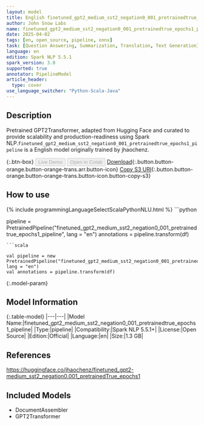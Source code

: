 ```yaml
---
layout: model
title: English finetuned_gpt2_medium_sst2_negation0_001_pretrainedtrue_epochs1_pipeline pipeline GPT2Transformer from jhaochenz
author: John Snow Labs
name: finetuned_gpt2_medium_sst2_negation0_001_pretrainedtrue_epochs1_pipeline
date: 2025-04-02
tags: [en, open_source, pipeline, onnx]
task: [Question Answering, Summarization, Translation, Text Generation]
language: en
edition: Spark NLP 5.5.1
spark_version: 3.0
supported: true
annotator: PipelineModel
article_header:
  type: cover
use_language_switcher: "Python-Scala-Java"
---
```


## Description

Pretrained GPT2Transformer, adapted from Hugging Face and curated to provide scalability and production-readiness using Spark NLP.`finetuned_gpt2_medium_sst2_negation0_001_pretrainedtrue_epochs1_pipeline` is a English model originally trained by jhaochenz.

{:.btn-box}
<button class="button button-orange" disabled>Live Demo</button>
<button class="button button-orange" disabled>Open in Colab</button>
[Download](https://s3.amazonaws.com/auxdata.johnsnowlabs.com/public/models/finetuned_gpt2_medium_sst2_negation0_001_pretrainedtrue_epochs1_pipeline_en_5.5.1_3.0_1743567554036.zip){:.button.button-orange.button-orange-trans.arr.button-icon}
[Copy S3 URI](s3://auxdata.johnsnowlabs.com/public/models/finetuned_gpt2_medium_sst2_negation0_001_pretrainedtrue_epochs1_pipeline_en_5.5.1_3.0_1743567554036.zip){:.button.button-orange.button-orange-trans.button-icon.button-copy-s3}

## How to use



<div class="tabs-box" markdown="1">
{% include programmingLanguageSelectScalaPythonNLU.html %}
```python

pipeline = PretrainedPipeline("finetuned_gpt2_medium_sst2_negation0_001_pretrainedtrue_epochs1_pipeline", lang = "en")
annotations =  pipeline.transform(df)   

```
```scala

val pipeline = new PretrainedPipeline("finetuned_gpt2_medium_sst2_negation0_001_pretrainedtrue_epochs1_pipeline", lang = "en")
val annotations = pipeline.transform(df)

```
</div>

{:.model-param}
## Model Information

{:.table-model}
|---|---|
|Model Name:|finetuned_gpt2_medium_sst2_negation0_001_pretrainedtrue_epochs1_pipeline|
|Type:|pipeline|
|Compatibility:|Spark NLP 5.5.1+|
|License:|Open Source|
|Edition:|Official|
|Language:|en|
|Size:|1.3 GB|

## References

https://huggingface.co/jhaochenz/finetuned_gpt2-medium_sst2_negation0.001_pretrainedTrue_epochs1

## Included Models

- DocumentAssembler
- GPT2Transformer